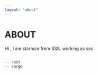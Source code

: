 ```yaml
---
layout: "about"
---
```


# ABOUT

Hi , I am starman from SSS. working as sss
```py

-- rust
-- cargo
```